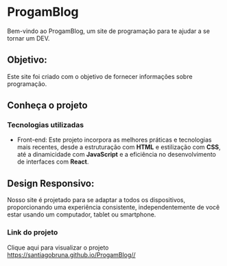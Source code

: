 # ProgamBlog

Bem-vindo ao ProgamBlog, um site de programação para te ajudar a se tornar um DEV.
## Objetivo:
Este site foi criado com o objetivo de fornecer informações sobre programação.

## Conheça o projeto


### Tecnologias utilizadas
* Front-end: Este projeto incorpora as melhores práticas e tecnologias mais recentes, desde a estruturação com **HTML** e estilização com **CSS**, até a dinamicidade com **JavaScript** e a eficiência no desenvolvimento de interfaces com **React**.

## Design Responsivo:
 Nosso site é projetado para se adaptar a todos os dispositivos, proporcionando uma experiência consistente, independentemente de você estar usando um computador, tablet ou smartphone.

### Link do projeto
Clique aqui para visualizar o projeto <https://santiagobruna.github.io/ProgamBlog//>